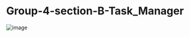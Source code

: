 # Group-4-section-B-Task_Manager
![image](https://user-images.githubusercontent.com/105463875/206602502-e416b2ec-a920-4275-be0b-e50484bc19a1.png)
